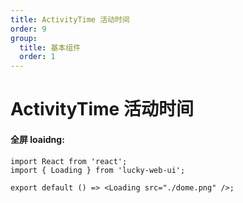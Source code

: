 ```yaml
---
title: ActivityTime 活动时间
order: 9
group:
  title: 基本组件
  order: 1
---
```


# ActivityTime 活动时间

#### 全屏 loaidng:

```tsx
import React from 'react';
import { Loading } from 'lucky-web-ui';

export default () => <Loading src="./dome.png" />;
```

<API src="./index.tsx"></API>
